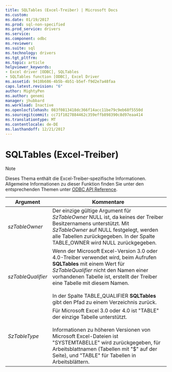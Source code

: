 ```yaml
---
title: SQLTables (Excel-Treiber) | Microsoft Docs
ms.custom: 
ms.date: 01/19/2017
ms.prod: sql-non-specified
ms.prod_service: drivers
ms.service: 
ms.component: odbc
ms.reviewer: 
ms.suite: sql
ms.technology: drivers
ms.tgt_pltfrm: 
ms.topic: article
helpviewer_keywords:
- Excel driver [ODBC], SQLTables
- SQLTables function [ODBC], Excel Driver
ms.assetid: 9410b686-4b5b-4b51-b5ef-f9d2e7a48faa
caps.latest.revision: "6"
author: MightyPen
ms.author: genemi
manager: jhubbard
ms.workload: Inactive
ms.openlocfilehash: 083f0813418dc366f14acc11be79c9eb68f5550d
ms.sourcegitcommit: cc71f1027884462c359effb898390c8d97eaa414
ms.translationtype: MT
ms.contentlocale: de-DE
ms.lasthandoff: 12/21/2017
---
```

# <a name="sqltables-excel-driver"></a>SQLTables (Excel-Treiber)
> [!NOTE]  
>  Dieses Thema enthält die Excel-Treiber-spezifische Informationen. Allgemeine Informationen zu dieser Funktion finden Sie unter den entsprechenden Themen unter [ODBC API Reference](../../odbc/reference/syntax/odbc-api-reference.md).  
  
|Argument|Kommentare|  
|--------------|--------------|  
|*szTableOwner*|Der einzige gültige Argument für *SzTableOwner* NULL ist, da keines der Treiber Besitzernamens unterstützt. Mit *SzTableOwner* auf NULL festgelegt, werden alle Tabellen zurückgegeben. In der Spalte TABLE_OWNER wird NULL zurückgegeben.|  
|*szTableQualifier*|Wenn der Microsoft Excel-Version 3.0 oder 4.0-Treiber verwendet wird, beim Aufrufen **SQLTables** mit einem Wert für *SzTableQualifier* nicht den Namen einer vorhandenen Tabelle ist, erstellt der Treiber eine Tabelle mit diesem Namen.<br /><br /> In der Spalte TABLE_QUALIFIER **SQLTables** gibt den Pfad zu einem Verzeichnis zurück.|  
|*SzTableType*|Für Microsoft Excel 3.0 oder 4.0 ist "TABLE" der einzige Tabelle unterstützt.<br /><br /> Informationen zu höheren Versionen von Microsoft Excel-Dateien ist "SYSTEMTABELLE" wird zurückgegeben, für Arbeitsblattnamen (Tabellen mit "$" auf der Seite), und "TABLE" für Tabellen in Arbeitsblättern.|

